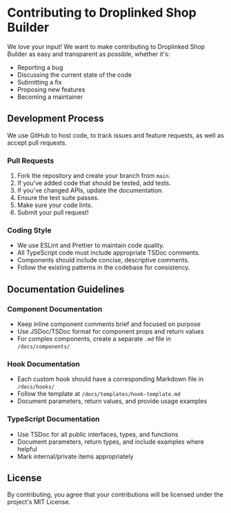 # Contributing to Droplinked Shop Builder

We love your input! We want to make contributing to Droplinked Shop Builder as easy and transparent as possible, whether it's:

- Reporting a bug
- Discussing the current state of the code
- Submitting a fix
- Proposing new features
- Becoming a maintainer

## Development Process

We use GitHub to host code, to track issues and feature requests, as well as accept pull requests.

### Pull Requests

1. Fork the repository and create your branch from `main`.
2. If you've added code that should be tested, add tests.
3. If you've changed APIs, update the documentation.
4. Ensure the test suite passes.
5. Make sure your code lints.
6. Submit your pull request!

### Coding Style

- We use ESLint and Prettier to maintain code quality.
- All TypeScript code must include appropriate TSDoc comments.
- Components should include concise, descriptive comments.
- Follow the existing patterns in the codebase for consistency.

## Documentation Guidelines

### Component Documentation

- Keep inline component comments brief and focused on purpose
- Use JSDoc/TSDoc format for component props and return values
- For complex components, create a separate `.md` file in `/docs/components/`

### Hook Documentation

- Each custom hook should have a corresponding Markdown file in `/docs/hooks/`
- Follow the template at `/docs/templates/hook-template.md`
- Document parameters, return values, and provide usage examples

### TypeScript Documentation

- Use TSDoc for all public interfaces, types, and functions
- Document parameters, return types, and include examples where helpful
- Mark internal/private items appropriately

## License

By contributing, you agree that your contributions will be licensed under the project's MIT License.
